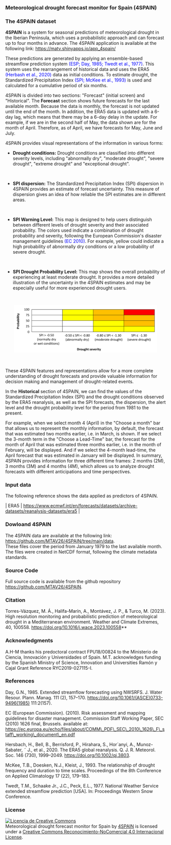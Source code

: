 ### **Meteorological drought forecast monitor for Spain (4SPAIN)**

### The 4SPAIN dataset

**4SPAIN** is a system for seasonal predictions of meteorological drought in the Iberian Peninsula, which uses a probabilistic approach and can forecast up to four months in advance. The 4SPAIN application is available at the following link: https://matv.shinyapps.io/app_4spain/ 


These predictions are generated by applying an ensemble-based streamflow prediction system <span style="color:blue;">(ESP; Day, 1985; Twedt et al., 1977)</span>. This system uses the rearrangement of historical data and uses the ERA5 <span style="color:blue;">(Herbash et al., 2020)</span> data as initial conditions. To estimate drought, the Standardized Precipitation Index <span style="color:blue;">(SPI; McKee et al., 1993)</span> is used and calculated for a cumulative period of six months.
<br/>

4SPAIN is divided into two sections: "Forecast" (initial screen) and "Historical". The **Forecast** section shows future forecasts for the last available month. Because the data is monthly, the forecast is not updated until the end of the month. In addition, the ERA5 data is updated with a 6-day lag, which means that there may be a 6-day delay in the update. For example, if we are in the second half of May, the data shown are for the month of April. Therefore, as of April, we have forecasts for May, June and July.
<br/>

4SPAIN provides visual representations of the information in various forms:
<br/>

- **Drought conditions:** Drought conditions are classified into different severity levels, including "abnormally dry", "moderate drought", "severe drought", "extreme drought" and "exceptional drought".
<br/>

- **SPI dispersion:** The Standardized Precipitation Index (SPI) dispersion in 4SPAIN provides an estimate of forecast uncertainty. This measure of dispersion gives an idea of how reliable the SPI estimates are in different areas.
<br/>

- **SPI Warning Level:** This map is designed to help users distinguish between different levels of drought severity and their associated probability. The colors used indicate a combination of drought probability and severity, following the European Commission's disaster management guidelines  <span style="color:blue;">(EC 2010)</span>. For example, yellow could indicate a high probability of abnormally dry conditions or a low probability of severe drought.
<br/>

- **SPI Drought Probability Level:** This map shows the overall probability of experiencing at least moderate drought. It provides a more detailed illustration of the uncertainty in the 4SPAIN estimates and may be especially useful for more experienced drought users.
<br/>

<p align="center">
  <img src="https://github.com/MTAV26/4SPAIN/blob/main/drought_matrix_levels.png" width="450" title="hover text">
</p>
<br/>

These 4SPAIN features and representations allow for a more complete understanding of drought forecasts and provide valuable information for decision making and management of drought-related events.
<br/>

In the **Historical** section of 4SPAIN, we can find the values of the Standardized Precipitation Index (SPI) and the drought conditions observed by the ERA5 reanalysis, as well as the SPI forecasts, the dispersion, the alert level and the drought probability level for the period from 1981 to the present.
<br/>

For example, when we select month 4 (April) in the "Choose a month" bar that allows us to represent the monthly information, by default, the forecast that was estimated two months earlier, i.e. in March, is shown. If we select the 3-month term in the "Choose a Lead-Time" bar, the forecast for the month of April that was estimated three months earlier, i.e. in the month of February, will be displayed. And if we select the 4-month lead-time, the April forecast that was estimated in January will be displayed. In summary, 4SPAIN provides information for three different time frames: 2 months (2M), 3 months (3M) and 4 months (4M), which allows us to analyze drought forecasts with different anticipations and time perspectives.
<br/>

### Input data

The following reference shows the data applied as predictors of 4SPAIN. 

| ERA5  | https://www.ecmwf.int/en/forecasts/datasets/archive-datasets/reanalysis-datasets/era5      |
<br/>

### Dowloand 4SPAIN 
The 4SPAIN data are available at the following link: https://github.com/MTAV26/4SPAIN/tree/main/data. 
<br/>
These files cover the period from January 1979 to the last available month.
<br/>
The files were created in NetCDF format, following the climate metadata standards.
<br/>

### Source Code
Full source code is available from the github repository https://github.com/MTAV26/4SPAIN.

### Citation
Torres-Vázquez, M. Á., Halifa-Marín, A., Montávez, J. P., & Turco, M. (2023). High resolution monitoring and probabilistic prediction of meteorological drought in a Mediterranean environment. Weather and Climate Extremes, 40, 100558. https://doi.org/10.1016/j.wace.2023.100558**

### Acknowledgments
A.H-M thanks his predoctoral contract FPU18/00824 to the Ministerio de Ciencia, Innovación y Universidades of Spain. M.T. acknowledges funding by the Spanish Ministry of Science, Innovation and Universities Ramón y Cajal Grant Reference RYC2019-027115-I. 

### References

Day, G.N., 1985. Extended streamflow forecasting using NWSRFS. J. Water Resour. Plann. Manag. 111 (2), 157–170. https://doi.org/10.1061/(ASCE)0733-9496(1985) 111:2(157). 
<br/>

EC (European Commission). (2010). Risk assessment and mapping guidelines for disaster management. Commission Staff Working Paper, SEC (2010) 1626 final, Brussels. available at: https://ec.europa.eu/echo/files/about/COMM\_PDF\_SEC\_2010\_1626\_F\_staff\_working\_document\_en.pdf
<br/>

Hersbach, H., Bell, B., Berrisford, P., Hirahara, S., Hor´anyi, A., Munoz-Sabater, ˜ J., et al., 2020. The ERA5 global reanalysis. Q. J. R. Meteorol. Soc. 146 (730), 1999–2049. https://doi.org/10.1002/qj.3803. 
<br/>

McKee, T.B., Doesken, N.J., Kleist, J., 1993. The relationship of drought frequency and duration to time scales. Proceedings of the 8th Conference on Applied Climatology 17 (22), 179–183. 
<br/>

Twedt, T.M., Schaake Jr., J.C., Peck, E.L., 1977. National Weather Service extended streamflow prediction [USA]. In: Proceedings Western Snow Conference. 
<br/>

### License
<a rel="license" href="http://creativecommons.org/licenses/by-nc/4.0/"><img alt="Licencia de Creative Commons" style="border-width:0" src="https://i.creativecommons.org/l/by-nc/4.0/88x31.png" /></a><br /><span xmlns:dct="http://purl.org/dc/terms/" property="dct:title">Meteorological drought forecast monitor for Spain</span> by <a xmlns:cc="http://creativecommons.org/ns#" href="https://matv.shinyapps.io/app_4spain/" property="cc:attributionName" rel="cc:attributionURL">4SPAIN</a> is licensed under a <a rel="license" href="http://creativecommons.org/licenses/by-nc/4.0/">Creative Commons Reconocimiento-NoComercial 4.0 Internacional License</a>.

<!---
* <a href="http://cran.r-project.org/web/packages/shiny" target="_blank_">shiny</a>: Chang, W., Cheng J., Allaire, J.J., Xie, Y. & McPherson, J. (2013). shiny: Web Application Framework for R. R package version 0.11.1
* <a href="http://cran.r-project.org/web/packages/shinydashboard" target="_blank_">shinydashboard</a>:Chang, W. (2015). shinydashboard: Create Dashboards with Shiny. R package version 0.5.1
-->

